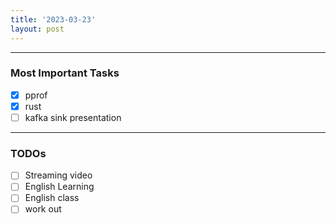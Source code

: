 ```yaml
---
title: '2023-03-23'
layout: post
---
```


---

### Most Important Tasks

- [x] pprof
- [x] rust
- [ ] kafka sink presentation

---

### TODOs

- [ ] Streaming video
- [ ] English Learning
- [ ] English class
- [ ] work out

